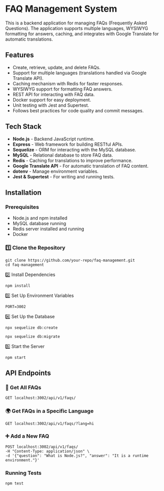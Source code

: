 # FAQ Management System

This is a backend application for managing FAQs (Frequently Asked Questions). The application supports multiple languages, WYSIWYG formatting for answers, caching, and integrates with Google Translate for automatic translations.

## Features

- Create, retrieve, update, and delete FAQs.
- Support for multiple languages (translations handled via Google Translate API).
- Caching mechanism with Redis for faster responses.
- WYSIWYG support for formatting FAQ answers.
- REST API for interacting with FAQ data.
- Docker support for easy deployment.
- Unit testing with Jest and Supertest.
- Follows best practices for code quality and commit messages.

## Tech Stack

- **Node.js** - Backend JavaScript runtime.
- **Express** - Web framework for building RESTful APIs.
- **Sequelize** - ORM for interacting with the MySQL database.
- **MySQL** - Relational database to store FAQ data.
- **Redis** - Caching for translations to improve performance.
- **Google Translate API** - For automatic translation of FAQ content.
- **dotenv** - Manage environment variables.
- **Jest & Supertest** - For writing and running tests.

## Installation

### Prerequisites

- Node.js and npm installed
- MySQL database running
- Redis server installed and running
- Docker

### 1️⃣ Clone the Repository

```
git clone https://github.com/your-repo/faq-management.git
cd faq-management
```

2️⃣ Install Dependencies

```
npm install
```

3️⃣ Set Up Environment Variables

```
PORT=3002
```

4️⃣ Set Up the Database

```
npx sequelize db:create

npx sequelize db:migrate
```

5️⃣ Start the Server

```
npm start
```

## API Endpoints

### 🚀 Get All FAQs

```
GET localhost:3002/api/v1/faqs/
```

### 🌍 Get FAQs in a Specific Language

```
GET localhost:3002/api/v1/faqs/?lang=hi
```

### ➕ Add a New FAQ

```
POST localhost:3002/api/v1/faqs/
-H "Content-Type: application/json" \
-d '{"question": "What is Node.js?", "answer": "It is a runtime environment."}'
```

### Running Tests

```
npm test
```
